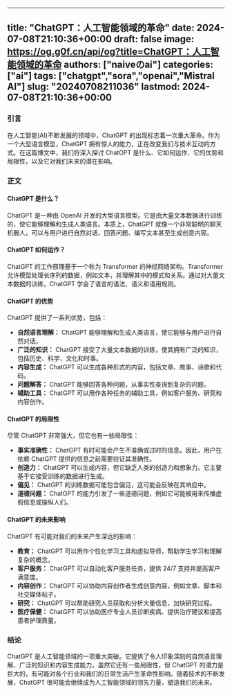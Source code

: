
---
title: "ChatGPT：人工智能领域的革命"
date: 2024-07-08T21:10:36+00:00
draft: false
image: https://og.g0f.cn/api/og?title=ChatGPT：人工智能领域的革命
authors: ["naiveのai"]
categories: ["ai"]
tags: ["chatgpt","sora","openai","Mistral AI"]
slug: "20240708211036"
lastmod: 2024-07-08T21:10:36+00:00
---
### 引言

在人工智能(AI)不断发展的领域中，ChatGPT 的出现标志着一次重大革命。作为一个大型语言模型，ChatGPT 拥有惊人的能力，正在改变我们与技术互动的方式。在这篇博文中，我们将深入探讨 ChatGPT 是什么、它如何运作、它的优势和局限性，以及它对我们未来的潜在影响。

### 正文

#### ChatGPT 是什么？

ChatGPT 是一种由 OpenAI 开发的大型语言模型。它是由大量文本数据进行训练的，使它能够理解和生成人类语言。本质上，ChatGPT 就像一个非常聪明的聊天机器人，可以与用户进行自然对话、回答问题、编写文本甚至生成创意内容。

#### ChatGPT 如何运作？

ChatGPT 的工作原理基于一个称为 Transformer 的神经网络架构。Transformer 允许模型处理长序列的数据，例如文本，并理解其中的模式和关系。通过对大量文本数据的训练，ChatGPT 学会了语言的语法、语义和语用规则。

#### ChatGPT 的优势

ChatGPT 提供了一系列优势，包括：

* **自然语言理解：** ChatGPT 能够理解和生成人类语言，使它能够与用户进行自然对话。
* **广泛的知识：** ChatGPT 接受了大量文本数据的训练，使其拥有广泛的知识，包括历史、科学、文化和时事。
* **内容生成：** ChatGPT 可以生成各种形式的内容，包括文章、故事、诗歌和代码。
* **问题解答：** ChatGPT 能够回答各种问题，从事实性查询到复杂的问题。
* **辅助工具：** ChatGPT 可以用作各种任务的辅助工具，例如客户服务、研究和内容创作。

#### ChatGPT 的局限性

尽管 ChatGPT 非常强大，但它也有一些局限性：

* **事实准确性：** ChatGPT 有时可能会产生不准确或过时的信息。因此，用户在依赖 ChatGPT 提供的信息之前需要验证其准确性。
* **创造力：** ChatGPT 可以生成内容，但它缺乏人类的创造力和想象力。它主要基于它接受训练的数据进行生成。
* **偏见：** ChatGPT 的训练数据可能包含偏见，这可能会反映在其响应中。
* **道德问题：** ChatGPT 的能力引发了一些道德问题，例如它可能被用来传播虚假信息或操纵人们。

#### ChatGPT 的未来影响

ChatGPT 有可能对我们的未来产生深远的影响：

* **教育：** ChatGPT 可以用作个性化学习工具和虚拟导师，帮助学生学习和理解复杂的概念。
* **客户服务：** ChatGPT 可以自动化客户服务任务，提供 24/7 支持并提高客户满意度。
* **内容创作：** ChatGPT 可以协助内容创作者生成创意内容，例如文章、脚本和社交媒体帖子。
* **研究：** ChatGPT 可以帮助研究人员获取和分析大量信息，加快研究过程。
* **医疗保健：** ChatGPT 可以协助医疗专业人员诊断疾病、提供治疗建议和提高患者护理质量。

### 结论

ChatGPT 是人工智能领域的一项重大突破。它提供了令人印象深刻的自然语言理解、广泛的知识和内容生成能力。虽然它还有一些局限性，但 ChatGPT 的潜力是巨大的，有可能对各个行业和我们的日常生活产生革命性影响。随着技术的不断发展，ChatGPT 很可能会继续成为人工智能领域的领先力量，塑造我们的未来。